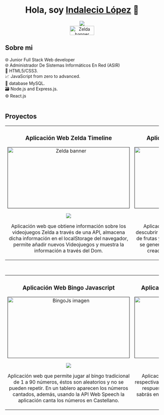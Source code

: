 <div align="center">
<h1 align="center">Hola, soy <a href="https://www.linkedin.com/in/indalecio-lopez-castro/">Indalecio López</a> 👋</h1>
</div>

<div align="center">
  <img src="https://i.ibb.co/zSGD9Hw/Portada.png">
  <br>
  <a href="https://www.linkedin.com/in/indalecio-lopez-castro/" target="_blank">
  <img src="https://img.shields.io/badge/LinkedIn-0077B5?style=for-the-badge&logo=linkedin&logoColor=white" width="80"   
  height="30" alt="Zelda banner">
</a>
</div>

## Sobre mi

🌐 Junior Full Stack Web developer <br>
🌐 Administrador De Sistemas Informáticos En Red (ASIR) <br>
📖 HTML5/CSS3.⁣ <br>
📈 JavaScript from zero to advanced.⁣ <br>
📝 database MySQL.⁣ <br>
🗃 Node.js and Express.js.⁣ <br>
⚙ React.js <br>
<br>

## Proyectos
<table>
<tr>
<td width="50%">

<h3 align="center">
Aplicación Web Zelda Timeline
</h3>
<div align="center">
<a href="" target="_blank">
  <img src="https://i.ibb.co/F0fms32/zelda.jpg" width="400" height="200" alt="Zelda banner">
</a>
<p>
<a href="" target="_blank">
<img src="https://img.shields.io/badge/CODE-ff9?style=for-the-badge&logo=github&logoColor=black">
</a>
</p>
<p>Aplicación web que obtiene información sobre los videojuegos Zelda a través de una API, almacena dicha información en el localStorage del navegador, permite añadir nuevos Videojuegos y muestra la información a través del Dom.
</p>
</div>
                                                                                      
</td>

<td width="50%">

<h3 align="center">
Aplicación Web Juego De Memoria
</h3>
<div align="center">                                       
<a href="" target="_blank"><img src="https://i.ibb.co/809JKLF/fruta1.jpg" width="400" height="200" alt="Pokemon banner"></a>
<br>
<p>
<a href="" target="_blank">
<img src="https://img.shields.io/badge/CODE-red?style=for-the-badge&logo=github&logoColor=black">
</a>
</p>
</p>Aplicación web con un juego en el que debes descubrir las parejas de cartas formadas por emojis de frutas y verduras. La ubicación de dichos emojis se genera de forma aleatoria. Es un juego simple creado para ejercitar la memoria en niños.
</p>
</div>                                                             
</table>                                                                                 
</div>
<br>

<table>
<tr>
<td width="50%">

<h3 align="center">
Aplicación Web Bingo Javascript
</h3>
<div align="center">
<a href="" target="_blank"><img src="https://i.ibb.co/nrJW2Nv/finalbingo.jpg" width="400" height="200" alt="BingoJs imagen"></a>
<p>
<a href="" target="_blank">
<img src="https://img.shields.io/badge/CODE-white?style=for-the-badge&logo=github&logoColor=black">
</a>
</p>
<p>Aplicación web que permite jugar al bingo tradicional de 1 a 90 números, éstos son aleatorios y no se pueden repetir. En un tablero aparecen los números cantados, además, usando la API Web Speech la aplicación canta los números en Castellano.
</p>
</div>
                                                                                      
</td>       

<td width="50%">

<h3 align="center">Aplicación De Preguntas Y Respuestas</h3>
<div align="center">
<a href=""><img src="https://i.ibb.co/1QX7TDL/respuestas.jpg" width="400" height="200" alt="Rain prediction image"></a>
<p>
<a href="" target="_blank">
<img src="https://img.shields.io/badge/CODE-blue?style=for-the-badge&logo=github&logoColor=black">
</a>
</p>
<p>Aplicación web que obtiene preguntas con sus respectivas respuestas de una Api. Debes adivinar la respuesta correcta.
Además en todo momento sabrás en que pregunta te encuentras y cuántas de ellas acertaste.
</p>
</div>
                                                                                      
</td>  
</table>               

</div>
<br>

